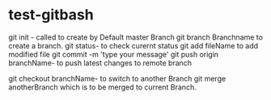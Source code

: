 # test-gitbash

git init - called to create by Default master Branch
git branch Branchname to create a branch.
git status- to check curernt status
git add fileName to add modified file
git commit -m 'type your message'
git push origin branchName- to push latest changes to remote branch


git checkout branchName- to switch to another Branch
git merge anotherBranch which is to be merged to current Branch.
